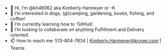 - 👋 Hi, I’m @kh46062 aka Kimberly Harmeyer or -K
- 👀 I’m interested in dogs, (gl)camping, gardening, books, fishing, and coffee!
- 🌱 I’m currently learning how to 'GitHub'.
- 💞️ I’m looking to collaborate on anything Fulfillment and Delivery oriented.
- 📫 How to reach me:  513-804-7834 | Kimberly.Harmeyer@kroger.com | Teams

<!---
kh46062/kh46062 is a ✨ special ✨ repository because its `README.md` (this file) appears on your GitHub profile.
You can click the Preview link to take a look at your changes.
--->
